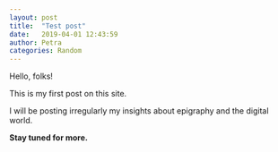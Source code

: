 ```yaml
---
layout: post
title:  "Test post"
date:   2019-04-01 12:43:59
author: Petra
categories: Random
---
```


Hello, folks!

This is my first post on this site.

I will be posting irregularly my insights about epigraphy and the digital world.

**Stay tuned for more.**
